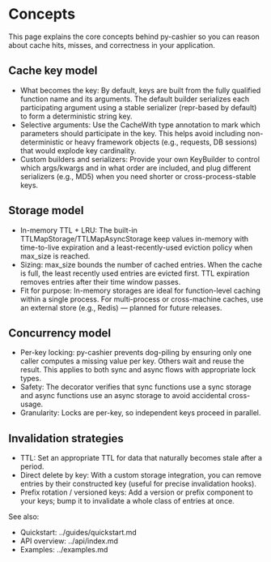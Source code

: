 # Concepts

This page explains the core concepts behind py-cashier so you can reason about cache hits, misses, and correctness in your application.

## Cache key model
- What becomes the key: By default, keys are built from the fully qualified function name and its arguments. The default builder serializes each participating argument using a stable serializer (repr-based by default) to form a deterministic string key.
- Selective arguments: Use the CacheWith type annotation to mark which parameters should participate in the key. This helps avoid including non-deterministic or heavy framework objects (e.g., requests, DB sessions) that would explode key cardinality.
- Custom builders and serializers: Provide your own KeyBuilder to control which args/kwargs and in what order are included, and plug different serializers (e.g., MD5) when you need shorter or cross-process-stable keys.

## Storage model
- In-memory TTL + LRU: The built-in TTLMapStorage/TTLMapAsyncStorage keep values in-memory with time-to-live expiration and a least-recently-used eviction policy when max_size is reached.
- Sizing: max_size bounds the number of cached entries. When the cache is full, the least recently used entries are evicted first. TTL expiration removes entries after their time window passes.
- Fit for purpose: In-memory storages are ideal for function-level caching within a single process. For multi-process or cross-machine caches, use an external store (e.g., Redis) — planned for future releases.

## Concurrency model
- Per-key locking: py-cashier prevents dog-piling by ensuring only one caller computes a missing value per key. Others wait and reuse the result. This applies to both sync and async flows with appropriate lock types.
- Safety: The decorator verifies that sync functions use a sync storage and async functions use an async storage to avoid accidental cross-usage.
- Granularity: Locks are per-key, so independent keys proceed in parallel.

## Invalidation strategies
- TTL: Set an appropriate TTL for data that naturally becomes stale after a period.
- Direct delete by key: With a custom storage integration, you can remove entries by their constructed key (useful for precise invalidation hooks).
- Prefix rotation / versioned keys: Add a version or prefix component to your keys; bump it to invalidate a whole class of entries at once.

See also:
- Quickstart: ../guides/quickstart.md
- API overview: ../api/index.md
- Examples: ../examples.md

